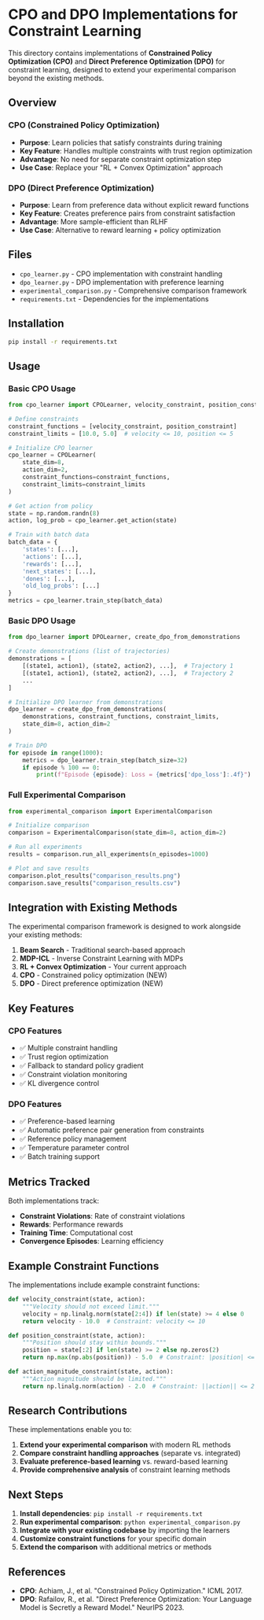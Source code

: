 # CPO and DPO Implementations for Constraint Learning

This directory contains implementations of **Constrained Policy Optimization (CPO)** and **Direct Preference Optimization (DPO)** for constraint learning, designed to extend your experimental comparison beyond the existing methods.

## Overview

### CPO (Constrained Policy Optimization)
- **Purpose**: Learn policies that satisfy constraints during training
- **Key Feature**: Handles multiple constraints with trust region optimization
- **Advantage**: No need for separate constraint optimization step
- **Use Case**: Replace your "RL + Convex Optimization" approach

### DPO (Direct Preference Optimization)
- **Purpose**: Learn from preference data without explicit reward functions
- **Key Feature**: Creates preference pairs from constraint satisfaction
- **Advantage**: More sample-efficient than RLHF
- **Use Case**: Alternative to reward learning + policy optimization

## Files

- `cpo_learner.py` - CPO implementation with constraint handling
- `dpo_learner.py` - DPO implementation with preference learning
- `experimental_comparison.py` - Comprehensive comparison framework
- `requirements.txt` - Dependencies for the implementations

## Installation

```bash
pip install -r requirements.txt
```

## Usage

### Basic CPO Usage

```python
from cpo_learner import CPOLearner, velocity_constraint, position_constraint

# Define constraints
constraint_functions = [velocity_constraint, position_constraint]
constraint_limits = [10.0, 5.0]  # velocity <= 10, position <= 5

# Initialize CPO learner
cpo_learner = CPOLearner(
    state_dim=8,
    action_dim=2,
    constraint_functions=constraint_functions,
    constraint_limits=constraint_limits
)

# Get action from policy
state = np.random.randn(8)
action, log_prob = cpo_learner.get_action(state)

# Train with batch data
batch_data = {
    'states': [...],
    'actions': [...],
    'rewards': [...],
    'next_states': [...],
    'dones': [...],
    'old_log_probs': [...]
}
metrics = cpo_learner.train_step(batch_data)
```

### Basic DPO Usage

```python
from dpo_learner import DPOLearner, create_dpo_from_demonstrations

# Create demonstrations (list of trajectories)
demonstrations = [
    [(state1, action1), (state2, action2), ...],  # Trajectory 1
    [(state1, action1), (state2, action2), ...],  # Trajectory 2
    ...
]

# Initialize DPO learner from demonstrations
dpo_learner = create_dpo_from_demonstrations(
    demonstrations, constraint_functions, constraint_limits,
    state_dim=8, action_dim=2
)

# Train DPO
for episode in range(1000):
    metrics = dpo_learner.train_step(batch_size=32)
    if episode % 100 == 0:
        print(f"Episode {episode}: Loss = {metrics['dpo_loss']:.4f}")
```

### Full Experimental Comparison

```python
from experimental_comparison import ExperimentalComparison

# Initialize comparison
comparison = ExperimentalComparison(state_dim=8, action_dim=2)

# Run all experiments
results = comparison.run_all_experiments(n_episodes=1000)

# Plot and save results
comparison.plot_results("comparison_results.png")
comparison.save_results("comparison_results.csv")
```

## Integration with Existing Methods

The experimental comparison framework is designed to work alongside your existing methods:

1. **Beam Search** - Traditional search-based approach
2. **MDP-ICL** - Inverse Constraint Learning with MDPs  
3. **RL + Convex Optimization** - Your current approach
4. **CPO** - Constrained policy optimization (NEW)
5. **DPO** - Direct preference optimization (NEW)

## Key Features

### CPO Features
- ✅ Multiple constraint handling
- ✅ Trust region optimization
- ✅ Fallback to standard policy gradient
- ✅ Constraint violation monitoring
- ✅ KL divergence control

### DPO Features
- ✅ Preference-based learning
- ✅ Automatic preference pair generation from constraints
- ✅ Reference policy management
- ✅ Temperature parameter control
- ✅ Batch training support

## Metrics Tracked

Both implementations track:
- **Constraint Violations**: Rate of constraint violations
- **Rewards**: Performance rewards
- **Training Time**: Computational cost
- **Convergence Episodes**: Learning efficiency

## Example Constraint Functions

The implementations include example constraint functions:

```python
def velocity_constraint(state, action):
    """Velocity should not exceed limit."""
    velocity = np.linalg.norm(state[2:4]) if len(state) >= 4 else 0
    return velocity - 10.0  # Constraint: velocity <= 10

def position_constraint(state, action):
    """Position should stay within bounds."""
    position = state[:2] if len(state) >= 2 else np.zeros(2)
    return np.max(np.abs(position)) - 5.0  # Constraint: |position| <= 5

def action_magnitude_constraint(state, action):
    """Action magnitude should be limited."""
    return np.linalg.norm(action) - 2.0  # Constraint: ||action|| <= 2
```

## Research Contributions

These implementations enable you to:

1. **Extend your experimental comparison** with modern RL methods
2. **Compare constraint handling approaches** (separate vs. integrated)
3. **Evaluate preference-based learning** vs. reward-based learning
4. **Provide comprehensive analysis** of constraint learning methods

## Next Steps

1. **Install dependencies**: `pip install -r requirements.txt`
2. **Run experimental comparison**: `python experimental_comparison.py`
3. **Integrate with your existing codebase** by importing the learners
4. **Customize constraint functions** for your specific domain
5. **Extend the comparison** with additional metrics or methods

## References

- **CPO**: Achiam, J., et al. "Constrained Policy Optimization." ICML 2017.
- **DPO**: Rafailov, R., et al. "Direct Preference Optimization: Your Language Model is Secretly a Reward Model." NeurIPS 2023. 